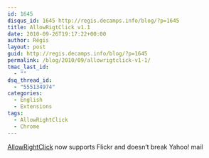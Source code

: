 ```yaml
---
id: 1645
disqus_id: 1645 http://regis.decamps.info/blog/?p=1645
title: AllowRigtClick v1.1
date: 2010-09-26T19:17:22+00:00
author: Régis
layout: post
guid: http://regis.decamps.info/blog/?p=1645
permalink: /blog/2010/09/allowrigtclick-v1-1/
tmac_last_id:
  - ""
dsq_thread_id:
  - "555134974"
categories:
  - English
  - Extensions
tags:
  - AllowRightClick
  - Chrome
---
```

[AllowRightClick](https://chrome.google.com/extensions/detail/hompjdfbfmmmgflfjdlnkohcplmboaeo) now supports Flickr and doesn’t break Yahoo! mail
